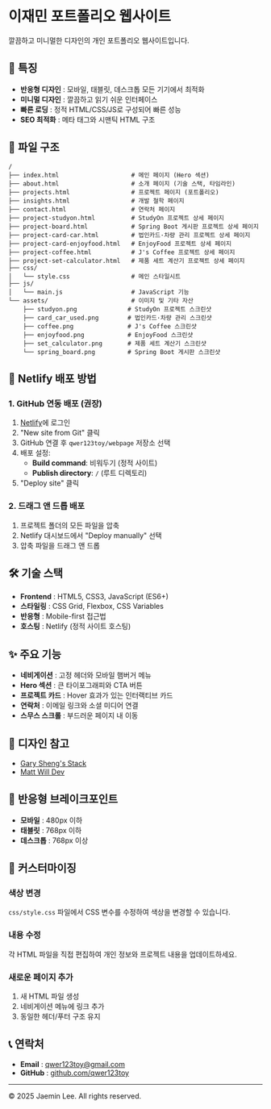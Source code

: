 # 이재민 포트폴리오 웹사이트

깔끔하고 미니멀한 디자인의 개인 포트폴리오 웹사이트입니다.

## 🌟 특징

- **반응형 디자인** : 모바일, 태블릿, 데스크톱 모든 기기에서 최적화
- **미니멀 디자인** : 깔끔하고 읽기 쉬운 인터페이스
- **빠른 로딩** : 정적 HTML/CSS/JS로 구성되어 빠른 성능
- **SEO 최적화** : 메타 태그와 시맨틱 HTML 구조

## 📁 파일 구조

```
/
├── index.html                    # 메인 페이지 (Hero 섹션)
├── about.html                    # 소개 페이지 (기술 스택, 타임라인)
├── projects.html                 # 프로젝트 페이지 (포트폴리오)
├── insights.html                 # 개발 철학 페이지
├── contact.html                  # 연락처 페이지
├── project-studyon.html          # StudyOn 프로젝트 상세 페이지
├── project-board.html            # Spring Boot 게시판 프로젝트 상세 페이지
├── project-card-car.html         # 법인카드·차량 관리 프로젝트 상세 페이지
├── project-card-enjoyfood.html   # EnjoyFood 프로젝트 상세 페이지
├── project-coffee.html           # J's Coffee 프로젝트 상세 페이지
├── project-set-calculator.html   # 제품 세트 계산기 프로젝트 상세 페이지
├── css/
│   └── style.css                 # 메인 스타일시트
├── js/
│   └── main.js                   # JavaScript 기능
└── assets/                       # 이미지 및 기타 자산
    ├── studyon.png              # StudyOn 프로젝트 스크린샷
    ├── card_car_used.png        # 법인카드·차량 관리 스크린샷
    ├── coffee.png               # J's Coffee 스크린샷
    ├── enjoyfood.png            # EnjoyFood 스크린샷
    ├── set_calculator.png       # 제품 세트 계산기 스크린샷
    └── spring_board.png         # Spring Boot 게시판 스크린샷
```

## 🚀 Netlify 배포 방법

### 1. GitHub 연동 배포 (권장)

1. [Netlify](https://netlify.com)에 로그인
2. "New site from Git" 클릭
3. GitHub 연결 후 `qwer123toy/webpage` 저장소 선택
4. 배포 설정:
   - **Build command**: 비워두기 (정적 사이트)
   - **Publish directory**: `/` (루트 디렉토리)
5. "Deploy site" 클릭

### 2. 드래그 앤 드롭 배포

1. 프로젝트 폴더의 모든 파일을 압축
2. Netlify 대시보드에서 "Deploy manually" 선택
3. 압축 파일을 드래그 앤 드롭

## 🛠️ 기술 스택

- **Frontend** : HTML5, CSS3, JavaScript (ES6+)
- **스타일링** : CSS Grid, Flexbox, CSS Variables
- **반응형** : Mobile-first 접근법
- **호스팅** : Netlify (정적 사이트 호스팅)

## ✨ 주요 기능

- **네비게이션** : 고정 헤더와 모바일 햄버거 메뉴
- **Hero 섹션** : 큰 타이포그래피와 CTA 버튼
- **프로젝트 카드** : Hover 효과가 있는 인터랙티브 카드
- **연락처** : 이메일 링크와 소셜 미디어 연결
- **스무스 스크롤** : 부드러운 페이지 내 이동

## 🎨 디자인 참고

- [Gary Sheng's Stack](https://stack.garysheng.com/)
- [Matt Will Dev](https://mattwilldev.com/)

## 📱 반응형 브레이크포인트

- **모바일** : 480px 이하
- **태블릿** : 768px 이하
- **데스크톱** : 768px 이상

## 🔧 커스터마이징

### 색상 변경
`css/style.css` 파일에서 CSS 변수를 수정하여 색상을 변경할 수 있습니다.

### 내용 수정
각 HTML 파일을 직접 편집하여 개인 정보와 프로젝트 내용을 업데이트하세요.

### 새로운 페이지 추가
1. 새 HTML 파일 생성
2. 네비게이션 메뉴에 링크 추가
3. 동일한 헤더/푸터 구조 유지

## 📞 연락처

- **Email** : qwer123toy@gmail.com
- **GitHub** : [github.com/qwer123toy](https://github.com/qwer123toy)

---

© 2025 Jaemin Lee. All rights reserved. 
